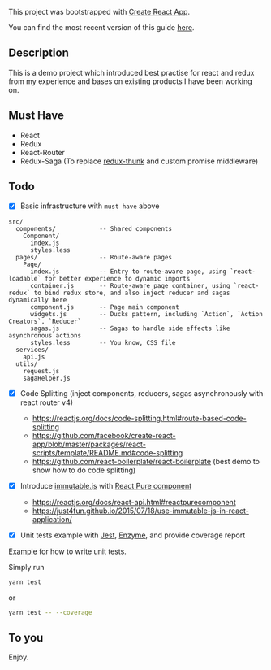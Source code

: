 This project was bootstrapped with [Create React App](https://github.com/facebookincubator/create-react-app).

You can find the most recent version of this guide [here](https://github.com/facebookincubator/create-react-app/blob/master/packages/react-scripts/template/README.md).

## Description

This is a demo project which introduced best practise for react and redux from my experience and bases on existing products I have been working on.

## Must Have

- React
- Redux
- React-Router
- Redux-Saga (To replace [redux-thunk](https://github.com/gaearon/redux-thunk) and custom promise middleware)

## Todo

- [x] Basic infrastructure with `must have` above

```
src/
  components/            -- Shared components
    Component/
      index.js
      styles.less
  pages/                 -- Route-aware pages
    Page/
      index.js           -- Entry to route-aware page, using `react-loadable` for better experience to dynamic imports
      container.js       -- Route-aware page container, using `react-redux` to bind redux store, and also inject reducer and sagas dynamically here
      component.js       -- Page main component
      widgets.js         -- Ducks pattern, including `Action`, `Action Creators`, `Reducer`
      sagas.js           -- Sagas to handle side effects like asynchronous actions
      styles.less        -- You know, CSS file
  services/
    api.js
  utils/
    request.js
    sagaHelper.js
```

- [x] Code Splitting (inject components, reducers, sagas asynchronously with react router v4)
  - https://reactjs.org/docs/code-splitting.html#route-based-code-splitting
  - https://github.com/facebook/create-react-app/blob/master/packages/react-scripts/template/README.md#code-splitting
  - https://github.com/react-boilerplate/react-boilerplate (best demo to show how to do code splitting)

- [x] Introduce [immutable.js](https://facebook.github.io/immutable-js/) with [React Pure component](https://reactjs.org/docs/react-api.html#reactpurecomponent)
  - https://reactjs.org/docs/react-api.html#reactpurecomponent
  - https://just4fun.github.io/2015/07/18/use-immutable-js-in-react-application/
- [x] Unit tests example with [Jest](https://github.com/facebook/jest), [Enzyme](https://github.com/airbnb/enzyme), and provide coverage report

[Example](/react-app-demo/tests/pages/User/component.test.js) for how to write unit tests.

Simply run

```bash
yarn test
```

or

```bash
yarn test -- --coverage
```

## To you

Enjoy.
